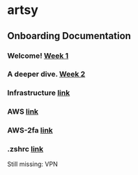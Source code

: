 # artsy

## Onboarding Documentation

### Welcome! [Week 1](https://github.com/patrinoua/artsy/blob/main/onboarding-week1.md)

### A deeper dive. [Week 2](https://github.com/patrinoua/artsy/blob/main/onboarding-week2.md)

### Infrastructure [link](https://github.com/patrinoua/artsy/blob/main/infrastructure.md)

### AWS [link](https://github.com/patrinoua/artsy/blob/main/aws)

### AWS-2fa [link](https://github.com/patrinoua/artsy/blob/main/aws-2fa.md)

### .zshrc [link](https://github.com/patrinoua/artsy/blob/main/.zshrc)

Still missing: 
VPN
